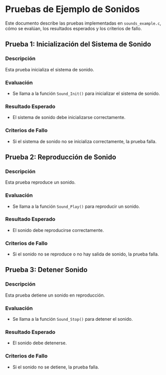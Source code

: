 # Pruebas de Ejemplo de Sonidos

Este documento describe las pruebas implementadas en `sounds_example.c`, cómo se evalúan, los resultados esperados y los criterios de fallo.

## Prueba 1: Inicialización del Sistema de Sonido

### Descripción
Esta prueba inicializa el sistema de sonido.

### Evaluación
- Se llama a la función `Sound_Init()` para inicializar el sistema de sonido.

### Resultado Esperado
- El sistema de sonido debe inicializarse correctamente.

### Criterios de Fallo
- Si el sistema de sonido no se inicializa correctamente, la prueba falla.

## Prueba 2: Reproducción de Sonido

### Descripción
Esta prueba reproduce un sonido.

### Evaluación
- Se llama a la función `Sound_Play()` para reproducir un sonido.

### Resultado Esperado
- El sonido debe reproducirse correctamente.

### Criterios de Fallo
- Si el sonido no se reproduce o no hay salida de sonido, la prueba falla.

## Prueba 3: Detener Sonido

### Descripción
Esta prueba detiene un sonido en reproducción.

### Evaluación
- Se llama a la función `Sound_Stop()` para detener el sonido.

### Resultado Esperado
- El sonido debe detenerse.

### Criterios de Fallo
- Si el sonido no se detiene, la prueba falla.
